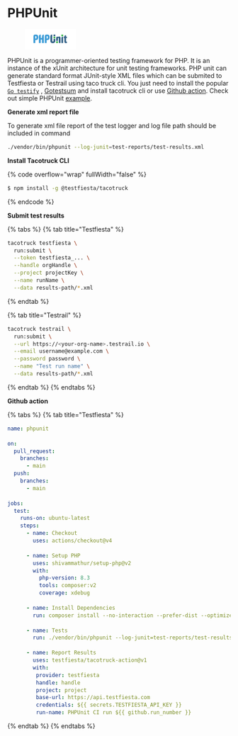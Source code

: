 # PHPUnit

<figure><img src="../../../.gitbook/assets/PHPUnit_Logo.svg" alt=""><figcaption></figcaption></figure>

PHPUnit is a programmer-oriented testing framework for PHP. It is an instance of the xUnit architecture for unit testing frameworks. PHP unit  can  generate standard format JUnit-style XML files  which can be  submited  to Testfiesta or Testrail using taco truck cli. You just need to install the popular [`Go testify`](https://pkg.go.dev/github.com/stretchr/testify) ,  [Gotestsum](https://pkg.go.dev/github.com/IstrateM/gotestsum/pkg/gotestsum)  and install tacotruck  cli or use [Github action](https://github.com/testfiesta/tacotruck-action).  Check out simple PHPUnit [example](https://github.com/testfiesta/tacotruck-examples/tree/main/demo-phpunit-tf).

**Generate xml report file**&#x20;

To generate xml file  report  of the test logger and log file path should be included in command&#x20;

```sh
./vendor/bin/phpunit --log-junit=test-reports/test-results.xml
```

**Install Tacotruck CLI**

{% code overflow="wrap" fullWidth="false" %}
```sh
$ npm install -g @testfiesta/tacotruck
```
{% endcode %}

**Submit test results**

{% tabs %}
{% tab title="Testfiesta" %}
```sh
tacotruck testfiesta \
  run:submit \
  --token testfiesta_... \
  --handle orgHandle \
  --project projectKey \
  --name runName \
  --data results-path/*.xml
```
{% endtab %}

{% tab title="Testrail" %}
```sh
tacotruck testrail \
  run:submit \
  --url https://<your-org-name>.testrail.io \
  --email username@example.com \
  --password password \
  --name "Test run name" \
  --data results-path/*.xml
```
{% endtab %}
{% endtabs %}

**Github action**

{% tabs %}
{% tab title="Testfiesta" %}
```yaml
name: phpunit

on:
  pull_request:
    branches:
      - main
  push:
    branches:
      - main

jobs:
  test:
    runs-on: ubuntu-latest
    steps:
      - name: Checkout
        uses: actions/checkout@v4

      - name: Setup PHP
        uses: shivammathur/setup-php@v2
        with:
          php-version: 8.3
          tools: composer:v2
          coverage: xdebug

      - name: Install Dependencies
        run: composer install --no-interaction --prefer-dist --optimize-autoloader

      - name: Tests
        run: ./vendor/bin/phpunit --log-junit=test-reports/test-results.xml

      - name: Report Results
        uses: testfiesta/tacotruck-action@v1
        with:
         provider: testfiesta
         handle: handle
         project: project
         base-url: https://api.testfiesta.com
         credentials: ${{ secrets.TESTFIESTA_API_KEY }}
         run-name: PHPUnit CI run ${{ github.run_number }}

```
{% endtab %}
{% endtabs %}
